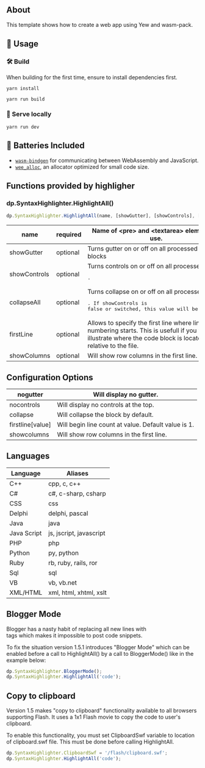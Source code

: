 ## About

This template shows how to create a web app using Yew and wasm-pack.

## 🚴 Usage

### 🛠️ Build

When building for the first time, ensure to install dependencies first.

```
yarn install
```

```
yarn run build
```

### 🔬 Serve locally

```
yarn run dev
```

## 🔋 Batteries Included

- [`wasm-bindgen`](https://github.com/rustwasm/wasm-bindgen) for communicating
  between WebAssembly and JavaScript.
- [`wee_alloc`](https://github.com/rustwasm/wee_alloc), an allocator optimized
  for small code size.


## Functions provided by highligher

### dp.SyntaxHighlighter.HighlightAll()

```js
dp.SyntaxHighlighter.HighlightAll(name, [showGutter], [showControls], [collapseAll], [firstLine], [showColumns])
```

| name | required | Name of <pre\> and <textarea\> elements to use. | 
| ------- | --------- | -------------------------------------------------- |
| showGutter | optional | Turns gutter on or off on all processed code blocks| 
| showControls | optional | Turns controls on or off on all processed <pre>. |
| collapseAll | optional | Turns collapse on or off on all processed <pre>. If showControls is false or switched, this value will be ignored. | 
| firstLine | optional | Allows to specify the first line where line numbering starts. This is usefull if you want to illustrate where the code block is located relative to the file. | 
| showColumns | optional | Will show row columns in the first line. |


## Configuration Options
| nogutter | Will display no gutter. |
| ----------- | ------------------------ |
| nocontrols | Will display no controls at the top. |
| collapse | Will collapse the block by default. |
| firstline[value] | Will begin line count at value. Default value is 1. |
| showcolumns | Will show row columns in the first line. |
## Languages

| Language | Aliases |
| ------------- | ------------ |
| C++ | cpp, c, c++ |
| C# | c#, c-sharp, csharp |
| CSS | css |
| Delphi | delphi, pascal |
| Java | java |
| Java Script | js, jscript, javascript |
| PHP | php |
| Python | py, python |
| Ruby | rb, ruby, rails, ror |
| Sql | sql |
| VB | vb, vb.net | 
 XML/HTML | xml, html, xhtml, xslt |

## Blogger Mode
Blogger has a nasty habit of replacing all new lines with <br/> tags which makes it impossible to post code snippets.

To fix the situation version 1.5.1 introduces "Blogger Mode" which can be enabled before a call to HighlightAll() by a call to BloggerMode() like in the example below:

```js
dp.SyntaxHighlighter.BloggerMode();
dp.SyntaxHighlighter.HighlightAll('code');
```

## Copy to clipboard
Version 1.5 makes "copy to clipboard" functionality available to all browsers supporting Flash. It uses a 1x1 Flash movie to copy the code to user's clipboard.

To enable this functionality, you must set ClipboardSwf variable to location of clipboard.swf file. This must be done before calling HighlightAll.

```js
dp.SyntaxHighlighter.ClipboardSwf = '/flash/clipboard.swf'; 
dp.SyntaxHighlighter.HighlightAll('code');
```